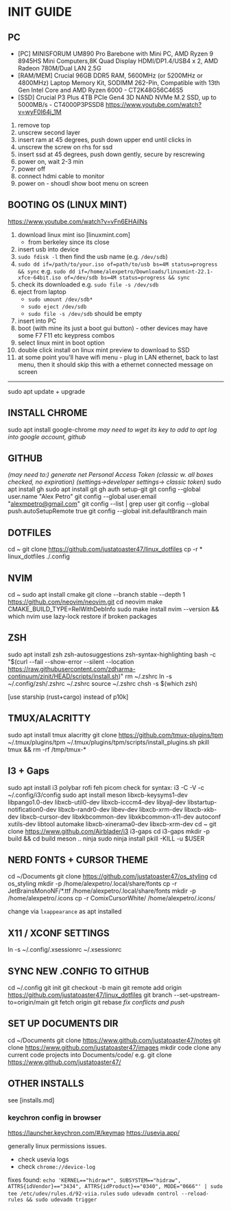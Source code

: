 
# INIT GUIDE


## PC
* [PC] MINISFORUM UM890 Pro Barebone with Mini PC, AMD Ryzen 9 8945HS Mini Computers,8K Quad Display HDMI/DP1.4/USB4 х 2, AMD Radeon 780M/Dual LAN 2.5G 
* [RAM/MEM] Crucial 96GB DDR5 RAM, 5600MHz (or 5200MHz or 4800MHz) Laptop Memory Kit, SODIMM 262-Pin, Compatible with 13th Gen Intel Core and AMD Ryzen 6000 - CT2K48G56C46S5
* [SSD] Crucial P3 Plus 4TB PCIe Gen4 3D NAND NVMe M.2 SSD, up to 5000MB/s - CT4000P3PSSD8
https://www.youtube.com/watch?v=wyF0I64j_1M
1. remove top
2. unscrew second layer
3. insert ram at 45 degrees, push down upper end until clicks in
4. unscrew the screw on rhs for ssd
5. insert ssd at 45 degrees, push down gently, secure by rescrewing
6. power on, wait 2-3 min
7. power off
8. connect hdmi cable to monitor
9. power on - shoudl show boot menu on screen


## BOOTING OS (LINUX MINT)
https://www.youtube.com/watch?v=vFn6EHAilNs
1. download linux mint iso [linuxmint.com]
   * from berkeley since its close
2. insert usb into device
3. `sudo fdisk -l` then find the usb name (e.g. `/dev/sdb`)
4. `sudo dd if=/path/to/your.iso of=path/to/usb bs=4M status=progress && sync`
   e.g. `sudo dd if=/home/alexpetro/Downloads/linuxmint-22.1-xfce-64bit.iso of=/dev/sdb bs=4M status=progress && sync`
5. check its downloaded e.g. `sudo file -s /dev/sdb`
6. eject from laptop
    * `sudo umount /dev/sdb*`
    * `sudo eject /dev/sdb`
    * `sudo file -s /dev/sdb` should be empty
7. insert into PC
8. boot (with mine its just a boot gui button) - other devices may have some
   F7 F11 etc keypress combos
9. select linux mint in boot option
10. double click install on linux mint preview to download to SSD
11. at some point you'll have wifi menu - plug in LAN ethernet, back to last
menu, then it should skip this with a ethernet connected message on
screen


---

sudo apt update + upgrade

## INSTALL CHROME
sudo apt install google-chrome
  *may need to wget its key to add to apt*
*log into google account, github*

## GITHUB
*(may need to:) generate net Personal Access Token (classic w. all boxes checked, no expiration) (settings->developer settings-> classic token)* sudo apt install gh 
sudo apt install git
gh auth setup-git
git config --global user.name "Alex Petro"
git config --global user.email "alexmpetro@gmail.com"
git config --list | grep user
git config --global push.autoSetupRemote true
git config --global init.defaultBranch main

## DOTFILES
cd ~ 
git clone https://github.com/justatoaster47/linux_dotfiles
cp -r * linux_dotfiles ./.config

## NVIM
cd ~ 
sudo apt install cmake
git clone --branch stable --depth 1 https://github.com/neovim/neovim.git 
cd neovim 
make CMAKE_BUILD_TYPE=RelWithDebInfo 
sudo make install 
nvim --version && which nvim
use lazy-lock restore if broken packages

## ZSH
sudo apt install zsh zsh-autosuggestions zsh-syntax-highlighting
bash -c "$(curl --fail --show-error --silent --location https://raw.githubusercontent.com/zdharma-continuum/zinit/HEAD/scripts/install.sh)"
rm ~/.zshrc
ln -s ~/.config/zsh/.zshrc ~/.zshrc
source ~/.zshrc
chsh -s $(which zsh)

[use starship (rust+cargo) instead of p10k]

## TMUX/ALACRITTY
sudo apt install tmux alacritty
git clone https://github.com/tmux-plugins/tpm ~/.tmux/plugins/tpm
~/.tmux/plugins/tpm/scripts/install_plugins.sh
pkill tmux && rm -rf /tmp/tmux-*

## I3 + Gaps
sudo apt install i3 polybar rofi feh picom
check for syntax: i3 -C -V -c ~/.config/i3/config
sudo apt install meson libxcb-keysyms1-dev libpango1.0-dev libxcb-util0-dev
libxcb-icccm4-dev libyajl-dev libstartup-notification0-dev libxcb-randr0-dev
libev-dev libxcb-xrm-dev libxcb-xkb-dev libxcb-cursor-dev libxkbcommon-dev
libxkbcommon-x11-dev autoconf xutils-dev libtool automake
libxcb-xinerama0-dev libxcb-xrm-dev
cd ~
git clone https://www.github.com/Airblader/i3 i3-gaps
cd i3-gaps
mkdir -p build && cd build
meson ..
ninja
sudo ninja install
pkill -KILL -u $USER

## NERD FONTS + CURSOR THEME
cd ~/Documents
git clone  https://github.com/justatoaster47/os_styling
cd os_styling
mkdir -p /home/alexpetro/.local/share/fonts
cp -r JetBrainsMonoNF/*.ttf /home/alexpetro/.local/share/fonts
mkdir -p /home/alexpetro/.icons
cp -r ComixCursorWhite/ /home/alexpetro/.icons/

change via `lxappearance` as apt installed

## X11 / XCONF SETTINGS
ln -s ~/.config/.xsessionrc ~/.xsessionrc

## SYNC NEW .CONFIG TO GITHUB
cd ~/.config
git init
git checkout -b main
git remote add origin https://github.com/justatoaster47/linux_dotfiles
git branch --set-upstream-to=origin/main
git fetch origin
git rebase
*fix conflicts and push*

## SET UP DOCUMENTS DIR
cd ~/Documents
git clone https://www.github.com/justatoaster47/notes
git clone https://www.github.com/justatoaster47/images
mkdir code
clone any current code projects into Documents/code/
e.g. git clone https://www.github.com/justatoaster47/

## OTHER INSTALLS
see [installs.md]

### keychron config in browser
https://launcher.keychron.com/#/keymap
https://usevia.app/

generally linux permissions issues.
* check usevia logs
* check `chrome://device-log`

fixes found:
`echo 'KERNEL=="hidraw*", SUBSYSTEM=="hidraw", ATTRS{idVendor}=="3434", ATTRS{idProduct}=="0340", MODE="0666"' | sudo tee /etc/udev/rules.d/92-viia.rules`
`sudo udevadm control --reload-rules && sudo udevadm trigger`





